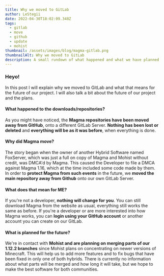 ```yaml
---
title: Why we moved to GitLab
author: LeStegii
date: 2022-04-30T18:02:09.348Z
tags:
  - gitlab
  - move
  - github
  - update
  - mohist
thumbnail: /assets/images/blog/magma-gitlab.png
thumbnailAlt: Why we moved to GitLab
description: A small rundown of what happened and what we have planned
---
```

### Heyo!

In this post I will explain why we moved to GitLab and what that means for the future of our project. I will also talk a bit about the future of our project and the plans.

#### What happened to the downloads/repositories?

As you might have noticed, the **Magma repositories have been moved away from GitHub**, onto a different GitLab Server.
**Nothing has been lost or deleted** and **everything will be as it was before**, when everything is done.

#### Why did Magma move?

The story began when the owner of another Hybrid Software named FoxServer, which was just a full on copy of Magma and Mohist without credit, was DMCA'd by Magma. This caused the Developer to file a DMCA against Magma 1.16, which at the time included some code made by them. In order to **protect Magma from such events** in the future, we **moved the main repository away from Github** onto our own GitLab Server.

#### What does that mean for ME?

If you're not a developer, **nothing will change for you**. You can still download Magma from the website as usual, everything still works the same as before. If you're a developer or are more interested into how Magma works, you can **login using your GitHub account** or another account you can create on our GitLab.

#### What is planned for the future?

We're in contact with **Mohist and are planning on merging parts of our 1.12.2 branches** since Mohist plans on concentrating on newer versions of Minecraft. This will help us to add more features and to fix bugs that have been fixed in only one of both hybrids.
There is currently no information about what parts will be merged and how long it will take, but we hope to make the best software for both communities.